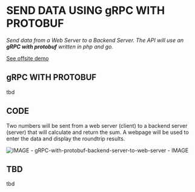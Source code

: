 # SEND DATA USING gRPC WITH PROTOBUF

_Send data from a Web Server to a Backend Server.
The API will use an **gRPC with protobuf**
written in php and go._

[See offsite demo](http://www.jeffdecola.com/my-frontend-and-backend-api-examples/index.php?page=gRPC-with-protobuf-backend-server-to-web-server)

## gRPC WITH PROTOBUF

tbd

## CODE

Two numbers will be
sent from a web server (client)
to a backend server (server)
that will calculate
and return the sum.
A webpage will be used to
enter the data and
display the roundtrip results.

![IMAGE - gRPC-with-protobuf-backend-server-to-web-server - IMAGE](../../../docs/pics/gRPC-with-protobuf-backend-server-to-web-server.jpg)

## TBD

tbd
